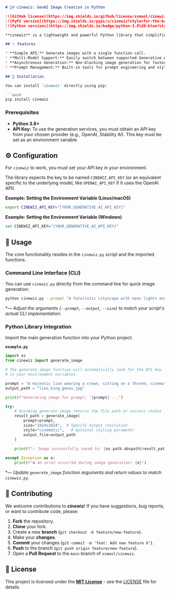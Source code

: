 ````markdown
# 🧙‍♂️ cinewiz: GenAI Image Creation in Python

[![GitHub license](https://img.shields.io/github/license/ssmool/cinewiz?style=for-the-badge)](https://github.com/ssmool/cinewiz/blob/main/LICENSE)
[![PyPI version](https://img.shields.io/pypi/v/cinewiz?style=for-the-badge)](https://pypi.org/project/cinewiz/)
[![Python versions](https://img.shields.io/badge/python-3.8%2B-blue?style=for-the-badge)](https://www.python.org/)

**cinewiz** is a lightweight and powerful Python library that simplifies the process of generating high-quality AI images using various generative models. It wraps complex API calls into simple, intuitive Python functions, making GenAI image creation accessible for scripts, projects, and rapid prototyping.

## ✨ Features

* **Simple API:** Generate images with a single function call.
* **Multi-Model Support:** Easily switch between supported Generative AI models (e.g., DALL-E, Stable Diffusion via API, etc.). *— Adjust based on actual support.*
* **Asynchronous Generation:** Non-blocking image generation for faster workflows.
* **Prompt Management:** Built-in tools for prompt engineering and style control.

## 🚀 Installation

You can install `cinewiz` directly using pip:

```bash
pip install cinewiz
````

### Prerequisites

  * **Python 3.8+**
  * **API Key:** To use the generation services, you must obtain an API key from your chosen provider (e.g., OpenAI, Stability AI). This key must be set as an environment variable.

## ⚙️ Configuration

For `cinewiz` to work, you must set your API key in your environment.

The library expects the key to be named `CINEWIZ_API_KEY` (or an equivalent specific to the underlying model, like `OPENAI_API_KEY` if it uses the OpenAI API).

**Example: Setting the Environment Variable (Linux/macOS)**

```bash
export CINEWIZ_API_KEY="[YOUR_GENERATIVE_AI_API_KEY]"
```

**Example: Setting the Environment Variable (Windows)**

```bash
set CINEWIZ_API_KEY="[YOUR_GENERATIVE_AI_API_KEY]"
```

## 📖 Usage

The core functionality resides in the `cinewiz.py` script and the imported functions.

### Command Line Interface (CLI)

You can use `cinewiz.py` directly from the command line for quick image generation:

```bash
python cinewiz.py --prompt "A futuristic cityscape with neon lights and flying cars, digital art" --output "cityscape.png" --size 1024x1024
```

\*— *Adjust the arguments (`--prompt`, `--output`, `--size`) to match your script's actual CLI implementation.*

### Python Library Integration

Import the main generation function into your Python project.

**`example.py`**

```python
import os
from cinewiz import generate_image

# The generate_image function will automatically look for the API key 
# in your environment variables.

prompt = "A majestic lion wearing a crown, sitting on a throne, cinematic lighting."
output_path = "lion_king_genai.jpg"

print(f"Generating image for prompt: '{prompt}'...")

try:
    # Assuming generate_image returns the file path or success status
    result_path = generate_image(
        prompt=prompt,
        size="1024x1024",  # Specify output resolution
        style="cinematic",   # Optional styling parameter
        output_file=output_path
    )
    
    print(f"✅ Image successfully saved to: {os.path.abspath(result_path)}")

except Exception as e:
    print(f"❌ An error occurred during image generation: {e}")

```

\*— *Update `generate_image` function arguments and return values to match `cinewiz.py`.*

## 🤝 Contributing

We welcome contributions to **cinewiz**\! If you have suggestions, bug reports, or want to contribute code, please:

1.  **Fork** the repository.
2.  **Clone** your fork.
3.  Create a new **branch** (`git checkout -b feature/new-feature`).
4.  Make your **changes**.
5.  **Commit** your changes (`git commit -m 'feat: Add new feature X'`).
6.  **Push** to the branch (`git push origin feature/new-feature`).
7.  Open a **Pull Request** to the `main` branch of `ssmool/cinewiz`.

## 📄 License

This project is licensed under the **[MIT License](https://www.google.com/url?sa=E&source=gmail&q=https://github.com/ssmool/cinewiz/blob/main/LICENSE)** - see the [LICENSE](https://www.google.com/url?sa=E&source=gmail&q=https://github.com/ssmool/cinewiz/blob/main/LICENSE) file for details.

```
```
